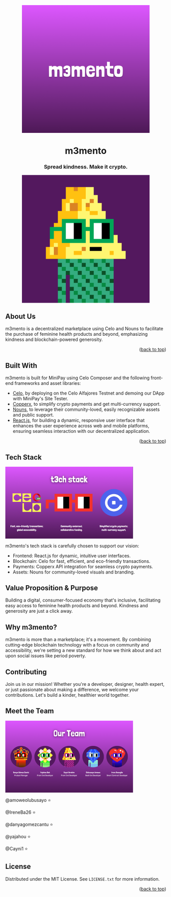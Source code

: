 <!-- TITLE -->
<p align="center"> 
  <img width="400px" src="https://github.com/IreneBa26/m3mento/blob/main/m3mento.png" align="center" alt="m3mento" /> 
</p>
<p>
  <h1 align="center">m3mento</h1><h3 align="center">Spread kindness. Make it crypto.</h3>
</p>
<p align="center">
  <img width="400px" src="https://github.com/IreneBa26/m3mento/blob/main/prototype/Nouns.gif" align="center" alt="gif" />
</p>

<!-- ABOUT THE PROJECT -->

## About Us

m3mento is a decentralized marketplace using Celo and Nouns to facilitate the purchase of feminine health products and beyond, emphasizing kindness and blockchain-powered generosity.

<p align="right">(<a href="#top">back to top</a>)</p>

## Built With

m3mento is built for MiniPay using Celo Composer and the following front-end frameworks and asset libraries:

- [Celo](https://celo.org/), by deploying on the Celo Alfajores Testnet and demoing our DApp with MiniPay's Site Tester.
- [Copperx](https://dashboard.copperx.dev/products?status=all), to simplify crypto payments and get multi-currency support.
- [Nouns](https://nouns.wtf), to leverage their community-loved, easily recognizable assets and public support.
- [React.js](https://reactjs.org/), for building a dynamic, responsive user interface that enhances the user experience across web and mobile platforms, ensuring seamless interaction with our decentralized application.

<p align="right">(<a href="#top">back to top</a>)</p>

<!-- GETTING STARTED -->

## Tech Stack
<img width="400px" src="https://github.com/IreneBa26/m3mento/blob/main/prototype/Tech%20Stack.png" align="center" alt="tech" />

m3mento's tech stack is carefully chosen to support our vision:

- Frontend: React.js for dynamic, intuitive user interfaces.
- Blockchain: Celo for fast, efficient, and eco-friendly transactions.
- Payments: Copperx API integration for seamless crypto payments.
- Assets: Nouns for community-loved visuals and branding.

## Value Proposition & Purpose

Building a digital, consumer-focused economy that's inclusive, facilitating easy access to feminine health products and beyond. Kindness and generosity are just a click away.

## Why m3mento?

m3mento is more than a marketplace; it's a movement. By combining cutting-edge blockchain technology with a focus on community and accessibility, we're setting a new standard for how we think about and act upon social issues like period poverty.

<!-- CONTRIBUTING -->

## Contributing

Join us in our mission! Whether you're a developer, designer, health expert, or just passionate about making a difference, we welcome your contributions. Let's build a kinder, healthier world together.

## Meet the Team
<img width="400px" src="https://github.com/IreneBa26/m3mento/blob/main/prototype/Meet%20the%20Team.png" align="center" alt="team" />

@amoweolubusayo ⭐️

@IreneBa26 ⭐️

@danyagomezcantu ⭐️

@yajahou ⭐️

@Cayni1 ⭐️

## License

Distributed under the MIT License. See `LICENSE.txt` for more information.

<p align="right">(<a href="#top">back to top</a>)</p>
